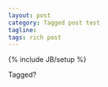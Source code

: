 ```yaml
---
layout: post
category: Tagged post test
tagline: 
tags: rich post
---
```

{% include JB/setup %}

Tagged?
